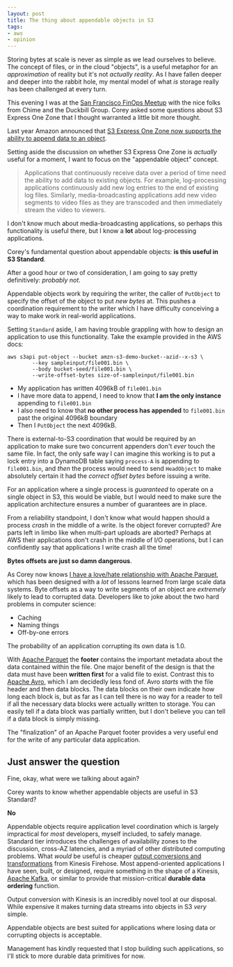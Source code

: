 ```yaml
---
layout: post
title: The thing about appendable objects in S3
tags:
- aws
- opinion
---
```



Storing bytes at scale is never as simple as we lead ourselves to believe. The
concept of files, or in the cloud "objects", is a useful metaphor for an
_approximation_ of reality but it's not _actually reality_. As I have fallen
deeper and deeper into the rabbit hole, my mental model of what _is_ storage
really has been challenged at every turn.

This evening I was at the [San Francisco FinOps
Meetup](https://www.duckbillgroup.com/san-francisco-finops-meetup/) with the
nice folks from Chime and the Duckbill Group. Corey asked some questions about
S3 Express One Zone that I thought warranted a little bit more thought.

Last year Amazon announced that [S3 Express One Zone now supports the ability
to append data to an
object](https://aws.amazon.com/about-aws/whats-new/2024/11/amazon-s3-express-one-zone-append-data-object/).

Setting aside the discussion on whether S3 Express One Zone is _actually_ useful for a
moment, I want to focus on the "appendable object" concept.

> Applications that continuously receive data over a period of time need the
> ability to add data to existing objects. For example, log-processing
> applications continuously add new log entries to the end of existing log
> files. Similarly, media-broadcasting applications add new video segments to
> video files as they are transcoded and then immediately stream the video to
> viewers.

I don't know much about media-broadcasting applications, so perhaps this
functionality is useful there, but I know a **lot** about log-processing
applications.

Corey's fundamental question about appendable objects: **is this useful in S3 Standard**.

After a good hour or two of consideration, I am going to say pretty
definitively: _probably not_.


Appendable objects work by requiring the writer, the caller of `PutObject` to
specify the offset of the object to put _new bytes_ at. This pushes a
coordination requirement to the writer which I have difficulty conceiving a way
to make work in real-world applications.

Setting `Standard` aside, I am having trouble grappling with how to design an application to use this functionality. Take the example provided in the AWS docs:

```
aws s3api put-object --bucket amzn-s3-demo-bucket--azid--x-s3 \
        --key sampleinput/file001.bin \
        --body bucket-seed/file001.bin \
        --write-offset-bytes size-of-sampleinput/file001.bin
```


* My application has written 4096kB of `file001.bin`
* I have more data to append, I need to know that **I am the only instance** appending to `file001.bin`
* I also need to know that **no other process has appended** to `file001.bin` past the original 4096kB boundary
* Then I `PutObject` the next 4096kB.

There is external-to-S3 coordination that would be required by an application
to make sure two concurrent appenders don't _ever_ touch the same file. In
fact, the only safe way I can imagine this working is to put a lock entry into
a DynamoDB table saying `process-A` is appending to `file001.bin`, and _then_
the process would need to send `HeadObject` to make absolutely certain it had
the _correct offset bytes_ before issuing a write.

For an application where a single process is _guaranteed_ to operate on a single object in S3, this would be viable, but I would need to make sure the application architecture ensures a number of guarantees are in place.

From a reliability standpoint, I don't know what would happen should a process
_crash_ in the middle of a write. Is the object forever corrupted? Are parts
left in limbo like when multi-part uploads are aborted? Perhaps at AWS their
applications don't crash in  the middle of I/O operations, but I can
confidently say that applications I write crash all the time!

**Bytes offsets are just so damn dangerous**.

As Corey now knows [I have a love/hate relationship with Apache
Parquet](/2025/07/16/no-way-parquet.html), which has been designed with a _lot_
of lessons learned from large scale data systems. Byte offsets as a way to write segments of an object are _extremely_ likely to lead to corrupted data. Developers like to joke about the two hard problems in computer science:

* Caching
* Naming things
* Off-by-one errors

The probability of an application corrupting its own data is 1.0.

With [Apache Parquet](https://parquet.apache.org) the **footer** contains the
important metadata about the data contained within the file. One major benefit
of the design is that the data must have been **written first** for a valid
file to exist. Contrast this to [Apache Avro](https://avro.apache.org), which I
am decidedly less fond of. Avro _starts_ with the file header and then data
blocks. The data blocks on their own indicate how long each block is, but as
far as I can tell there is no way for a reader to tell if all the necessary
data blocks were actually written to storage. You can easily tell if a data
block was partially written, but I don't believe you can tell if a data block
is simply missing.

The "finalization" of an Apache Parquet footer provides a very useful end for
the write of any particular data application.

## Just answer the question

Fine, okay, what were we talking about again?

Corey wants to know whether appendable objects are useful in S3 Standard?

**No**

Appendable objects require application level coordination which is largely
impractical for _most_ developers, myself included, to safely manage. Standard
tier introduces the challenges of availability zones to the discussion,
cross-AZ latencies, and a myriad of other distributed computing problems. What
_would_ be useful is cheaper [output conversions and
transformations](https://docs.aws.amazon.com/firehose/latest/dev/create-transform.html)
from Kinesis Firehose. Most append-oriented applications I have seen, built, or
designed, require something in the shape of a Kinesis, [Apache
Kafka](https://kafka.apache.org), or similar to provide that mission-critical
**durable data ordering** function.

Output conversion with Kinesis is an incredibly novel tool at our disposal.
While expensive it makes turning data streams into objects in S3 _very_
simple.

Appendable objects are best suited for applications where losing data or
corrupting objects is acceptable.

Management has kindly requested that I stop building such applications, so I'll
stick to more durable data primitives for now.
